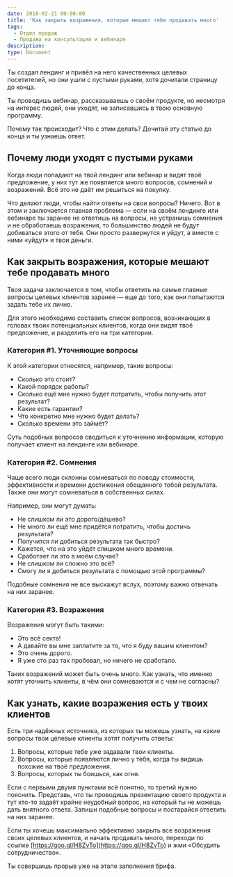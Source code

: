 ```yaml
---
date: 2018-02-21 00:00:00
title: 'Как закрыть возражения, которые мешают тебе продавать много'
tags:
  - Отдел продаж
  - Продажа на консультации и вебинаре
description:
type: Document
---
```


Ты создал лендинг и привёл на него качественных целевых посетителей, но они ушли с пустыми руками, хотя дочитали страницу до конца.

Ты проводишь вебинар, рассказываешь о своём продукте, но несмотря на интерес людей, они уходят, не записавшись в твою основную программу.

Почему так происходит? Что с этим делать? Дочитай эту статью до конца и ты узнаешь ответ.

## Почему люди уходят с пустыми руками

Когда люди попадают на твой лендинг или вебинар и видят твоё предложение, у них тут же появляется много вопросов, сомнений и возражений. Всё это не даёт им решиться на покупку.

Что делают люди, чтобы найти ответы на свои вопросы? Ничего. Вот в этом и заключается главная проблема — если на своём лендинге или вебинаре ты заранее не ответишь на вопросы, не устранишь сомнения и не обработаешь возражения, то большинство людей не будут добиваться этого от тебя. Они просто развернутся и уйдут, а вместе с ними «уйдут» и твои деньги.

## Как закрыть возражения, которые мешают тебе продавать много

Твоя задача заключается в том, чтобы ответить на самые главные вопросы целевых клиентов заранее — еще до того, как они попытаются задать тебе их лично.

Для этого необходимо составить список вопросов, возникающих в головах твоих потенциальных клиентов, когда они видят твоё предложение, и разделить его на три категории.

### Категория #1. Уточняющие вопросы

К этой категории относятся, например, такие вопросы:

* Сколько это стоит?
* Какой порядок работы?
* Сколько ещё мне нужно будет потратить, чтобы получить этот результат?
* Какие есть гарантии?
* Что конкретно мне нужно будет делать?
* Сколько времени это займёт?

Суть подобных вопросов сводиться к уточнению информации, которую получает клиент на лендинге или вебинаре.

### Категория #2. Сомнения

Чаще всего люди склонны сомневаться по поводу стоимости, эффективности и времени достижения обещанного тобой результата. Также они могут сомневаться в собственных силах.

Например, они могут думать:

* Не слишком ли это дорого/дёшево?
* Не много ли ещё мне придётся потратить, чтобы достичь результата?
* Получится ли добиться результата так быстро?
* Кажется, что на это уйдёт слишком много времени.
* Сработает ли это в моём случае?
* Не слишком ли сложно это всё?
* Смогу ли я добиться результата с помощью этой программы?

Подобные сомнения не все выскажут вслух, поэтому важно отвечать на них заранее.

### Категория #3. Возражения

Возражения могут быть такими:

* Это всё секта!
* А давайте вы мне заплатите за то, что я буду вашим клиентом?
* Это очень дорого.
* Я уже сто раз так пробовал, но ничего не сработало.

Таких возражений может быть очень много. Как узнать, что именно хотят уточнить клиенты, в чём они сомневаются и с чем не согласны?

## Как узнать, какие возражения есть у твоих клиентов

Есть три надёжных источника, из которых ты можешь узнать, на какие вопросы твои целевые клиенты хотят получить ответы:

1. Вопросы, которые тебе уже задавали твои клиенты.
2. Вопросы, которые появляются лично у тебя, когда ты видишь похожие на твоё предложения.
3. Вопросы, которых ты боишься, как огня.

Если с первыми двумя пунктами всё понятно, то третий нужно пояснить. Представь, что ты проводишь презентацию своего продукта и тут кто-то задаёт крайне неудобный вопрос, на который ты не можешь дать внятного ответа. Запиши подобные вопросы и постарайся ответить на них заранее.

Если ты хочешь максимально эффективно закрыть все возражения своих целевых клиентов, и начать продавать много, переходи по ссылке [https://goo.gl/H8ZvTo](https://goo.gl/H8ZvTo) и жми «Обсудить сотрудничество».

Ты совершишь прорыв уже на этапе заполнения брифа.